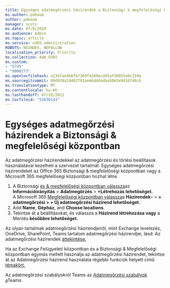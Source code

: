 ```yaml
---
title: Egységes adatmegőrzési házirendek a Biztonsági & megfelelőségi központban
ms.author: pebaum
author: pebaum
manager: scotv
ms.date: 07/8/2020
ms.audience: Admin
ms.topic: article
ms.service: o365-administration
ROBOTS: NOINDEX, NOFOLLOW
localization_priority: Priority
ms.collection: Adm_O365
ms.custom:
- "5745"
- "9000273"
ms.openlocfilehash: a135fae4b6fb7369fd289ecdd5af50935e0c219e
ms.sourcegitcommit: 89d938a2d402791ae66dddadba3063e9418f48cb
ms.translationtype: MT
ms.contentlocale: hu-HU
ms.lasthandoff: 07/28/2021
ms.locfileid: "53630143"
---
```

# <a name="unified-retention-policies-in-the-security--compliance-center"></a>Egységes adatmegőrzési házirendek a Biztonsági & megfelelőségi központban

Az adatmegőrzési házirendekkel az adatmegőrzési és törlési beállítások használatával kezelheti a szervezet tartalmát. Egységes adatmegőrzési házirendeket az Office 365 Biztonsági & megfelelőségi központban vagy a Microsoft 365 megfelelőségi központban hozhat létre. 

1. A Biztonsági [és & megfelelőségi központban válassza](https://go.microsoft.com/fwlink/p/?linkid=2077143)az **Információirányítás**  >  **Adatmegőrzés**  >  **+Létrehozás lehetőséget.** <br/>
    A Microsoft 365 [Megfelelőségi központban válassza](https://go.microsoft.com/fwlink/p/?linkid=2077149)a **Házirendek**–  >  **> adatmegőrzési > + Új adatmegőrzési házirend lehetőséget.**
2. Add **Name**, **Gépház**, and **Choose locations**.
3. Tekintse át a beállításokat, és válassza a **Házirend létrehozása vagy** a Mentés **későbbre lehetőséget.**  
      
Az olyan tartalmak adatmegőrzési házirendjeiről, mint Exchange levelezés, OneDrive, SharePoint, Teams tartalom adatmegőrzési házirendjei, lásd: Az adatmegőrzési házirendek [áttekintése.](https://go.microsoft.com/fwlink/?linkid=2127785)  
    
Ha az Exchange Felügyeleti központban és a Biztonsági & Megfelelőségi központban egymás mellett használja az adatmegőrzési házirendet, tekintse át az Adatmegőrzési házirend használata régebbi funkciók helyett című [témakört.](/microsoft-365/compliance/retention-policies#use-a-retention-policy-instead-of-older-features)  
    
Az adatmegőrzési szabályokról Teams az [Adatmegőrzési szabályok a](/microsoftteams/retention-policies)Teams.